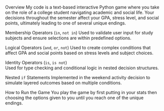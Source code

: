 Overview
My code is a text-based interactive Python game where you take on the role of a college student navigating academic and social life. Your decisions throughout the semester affect your GPA, stress level, and social points, ultimately leading to one of several unique endings.

Membership Operators (`in`, `not in`)
  Used to validate user input for study subjects and ensure selections are within predefined options.

Logical Operators (`and`, `or`, `not`)
  Used to create complex conditions that affect GPA and social points based on stress levels and subject choices.

Identity Operators (`is`, `is not`)  
  Used for type checking and conditional logic in nested decision structures.

Nested `if` Statements
  Implemented in the weekend activity decision to simulate layered outcomes based on multiple conditions.

How to Run the Game
    You play the game by first putting in your stats then choosing the options given to you until you reach one of the unique endings.